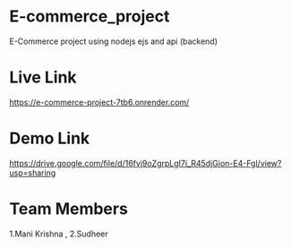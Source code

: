 

# E-commerce_project

E-Commerce project using nodejs ejs and api (backend)

# Live Link
https://e-commerce-project-7tb6.onrender.com/

# Demo Link
https://drive.google.com/file/d/16fvj9oZgrpLgI7i_R45djGion-E4-Fgl/view?usp=sharing

# Team Members

1.Mani Krishna , 2.Sudheer
